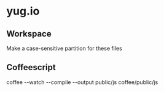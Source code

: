 
yug.io 
======

Workspace
---
Make a case-sensitive partition for these files

Coffeescript
--
coffee --watch --compile --output public/js coffee/public/js